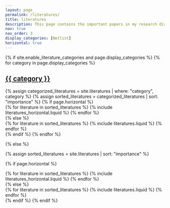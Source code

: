 ```yaml
---
layout: page
permalink: /literatures/
title: literatures
description: This page contains the important papers in my research direction.
nav: true
nav_order: 3
display_categories: [Netlist]
horizontal: true
---
```


<!-- pages/literature.md -->
<div class="literatures">
{% if site.enable_literature_categories and page.display_categories %}
  <!-- Display categorized literatures -->
  {% for category in page.display_categories %}
  <a id="{{ category }}" href=".#{{ category }}">
    <h2 class="category">{{ category }}</h2>
  </a>
  {% assign categorized_literatures = site.literatures | where: "category", category %}
  {% assign sorted_literatures = categorized_literatures | sort: "importance" %}
  <!-- Generate cards for each literature -->
  {% if page.horizontal %}
  <div class="container">
    <div class="row row-cols-2">
    {% for literature in sorted_literatures %}
      {% include literatures_horizontal.liquid %}
    {% endfor %}
    </div>
  </div>
  {% else %}
  <div class="grid">
    {% for literature in sorted_literatures %}
      {% include literatures.liquid %}
    {% endfor %}
  </div>
  {% endif %}
  {% endfor %}

{% else %}

<!-- Display literatures without categories -->

{% assign sorted_literatures = site.literatures | sort: "importance" %}

  <!-- Generate cards for each literature -->

{% if page.horizontal %}

  <div class="container">
    <div class="row row-cols-2">
    {% for literature in sorted_literatures %}
      {% include literatures_horizontal.liquid %}
    {% endfor %}
    </div>
  </div>
  {% else %}
  <div class="grid">
    {% for literature in sorted_literatures %}
      {% include literatures.liquid %}
    {% endfor %}
  </div>
  {% endif %}
{% endif %}
</div>

